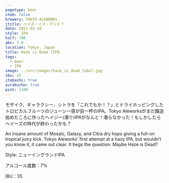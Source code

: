```yaml
---
pagetype: beer
stem: false
brewery: TOKYO ALEWORKS
jtitle: ヘイズ・イズ・デッド？
date: 2021-02-10
style: IPA
half: 700
abv: 7.0
location: Tokyo, Japan
title: Haze is Dead ?IPA
tags:
  - beer
  - IPA
image: ../src/images/haze_is_dead_label.jpg
ibu: 35
itabashi: true
yurakucho: true
pint: 1100
--- 
```


モザイク、ギャラクシー、シトラを「これでもか！？」とドライホッピングしたトロピカルフルーツのジューシー感が目一杯のIPA。Tokyo Aleworksがまだ醸造始めたころに作ったヘイジー(濁り)IPAがなんと！濁らなかった！もしかしたらヘイーズの時代が終わったかも？

An insane amount of Mosaic, Galaxy, and Citra dry hops giving a full-on tropical juicy kick. Tokyo Aleworks’ first attempt at a hazy IPA, but wouldn’t you know it, it came out clear. It begs the question: Maybe Haze is Dead?

Style: ニューイングランドIPA

アルコール度数：7%

IBU：35
